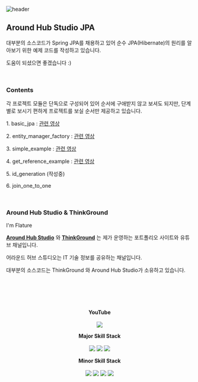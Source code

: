 ![header](https://capsule-render.vercel.app/api?type=waving&color=auto)


## Around Hub Studio JPA

<p>대부분의 소스코드가 Spring JPA를 채용하고 있어 순수 JPA(Hibernate)의 원리를 알아보기 위한 예제 코드를 작성하고 있습니다.</p>
<p>도움이 되셨으면 좋겠습니다 :)</p>

<br>

### Contents

<p>각 프로젝트 모듈은 단독으로 구성되어 있어 순서에 구애받지 않고 보셔도 되지만, 단계별로 보시기 편하게 프로젝트를 보실 순서만 제공하고 있습니다.</p>
<p>1. basic_jpa : <a href="">관련 영상</a> </p>
<p>2. entity_manager_factory : <a href="">관련 영상</a></p>
<p>3. simple_example : <a href="">관련 영상</a></p>
<p>4. get_reference_example : <a href="">관련 영상</a></p>
<p>5. id_generation (작성중)</p>
<p>6. join_one_to_one</p>

<br>

### Around Hub Studio & ThinkGround

<p>I'm Flature</p>
<p><a href="https://www.youtube.com/channel/UCO7p2fGIfwVbvk_d6sdfnDw"><strong>Around Hub Studio</strong></a> 와 <a href="https://thinkground.studio"><strong>ThinkGround</strong></a> 는 제가 운영하는 포트폴리오 사이트와 유튜브 채널입니다.</p>
<p>어라운드 허브 스튜디오는 IT 기술 정보를 공유하는 채널입니다.</p>
<p>대부분의 소스코드는 ThinkGround 와 Around Hub Studio가 소유하고 있습니다.</p>


<br><br><br><br>

<p align="center">
  <strong>YouTube</strong> <br><br>
  <a href="https://www.youtube.com/channel/UCO7p2fGIfwVbvk_d6sdfnDw"><img src="https://img.shields.io/youtube/channel/views/UCO7p2fGIfwVbvk_d6sdfnDw?style=flat-square"/></a>
</p>

<p align="center">
  <strong>Major Skill Stack</strong> <br><br>
  <img src="https://img.shields.io/badge/Java-orange?style=flat&logo=Java&logoColor=007396"/>
  <img src="https://img.shields.io/badge/Spring Boot-yellowgreen?style=flat&logo=SpringBoot&logoColor=6DB33F"/>
  <img src="https://img.shields.io/badge/Android-green?style=flat&logo=Android&logoColor=3DDC84"/>
</p>

<p align="center">
  <strong>Minor Skill Stack</strong> <br><br>
  <img src="https://img.shields.io/badge/Python-informational?style=flat&logo=python&logoColor=3776AB"/>
  <img src="https://img.shields.io/badge/HTML-orange?style=flat&logo=html5&logoColor=E34F26"/>
  <img src="https://img.shields.io/badge/CSS-blue?style=flat&logo=css3&logoColor=1572B6"/>
  <img src="https://img.shields.io/badge/JavaScript-yellow?style=flat&logo=JavaScript&logoColor=F7DF1E"/>
</p>

<br><br><br>
